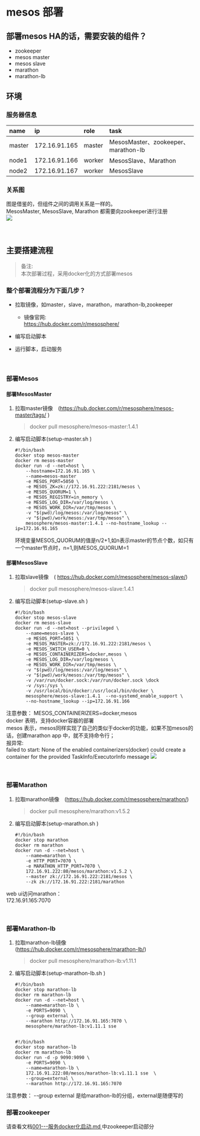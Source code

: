 # mesos 部署  
## 部署mesos HA的话，需要安装的组件？  
- zookeeper 
- mesos master 
- mesos slave 
- marathon 
- marathon-lb  

## 环境  
### 服务器信息
|name|ip|role|task|  
|:--|:--|:--|:--| 
|master|172.16.91.165|master|MesosMaster、zookeeper、marathon-lb| 
|node1|172.16.91.166|worker|MesosSlave、Marathon| 
|node2|172.16.91.167|worker|MesosSlave|  
### 关系图 
图是借鉴的，但组件之间的调用关系是一样的。  
MesosMaster, MesosSlave, Marathon 都需要向zookeeper进行注册  
![](https://note.youdao.com/yws/public/resource/12ee10065fc6c44c1ff631ba40a40b06/xmlnote/B562735CA8FA470C8AB22B290CC793EA/18981)  
&ensp;  
&ensp;
## 主要搭建流程  
>备注:  
    本次部署过程，采用docker化的方式部署mesos  
### 整个部署流程分为下面几步？  
- 拉取镜像，如master，slave，marathon，marathon-lb,zookeeper  
    - 镜像官网:  
https://hub.docker.com/r/mesosphere/  
- 编写启动脚本  

- 运行脚本，启动服务   
&ensp;  
&ensp;
### 部署Mesos  
#### 部署MesosMaster 
1. 拉取master镜像&ensp;&ensp;(https://hub.docker.com/r/mesosphere/mesos-master/tags/ )  
    >docker pull mesosphere/mesos-master:1.4.1   
 
2. 编写启动脚本(setup-master.sh   )
    ```
    #!/bin/bash 
    docker stop mesos-master
    docker rm mesos-master
    docker run -d --net=host \
        --hostname=172.16.91.165 \
        --name=mesos-master
        -e MESOS_PORT=5050 \
        -e MESOS_ZK=zk://172.16.91.222:2181/mesos \
        -e MESOS_QUORUM=1 \
        -e MESOS_REGISTRY=in_memory \
        -e MESOS_LOG_DIR=/var/log/mesos \
        -e MESOS_WORK_DIR=/var/tmp/mesos \
        -v "$(pwd)/log/mesos:/var/log/mesos" \
        -v "$(pwd)/work/mesos:/var/tmp/mesos" \
        mesosphere/mesos-master:1.4.1 --no-hostname_lookup --ip=172.16.91.165
    ```   
    环境变量MESOS_QUORUM的值是n/2+1,如n表示master的节点个数，如只有一个master节点时，n=1,则MESOS_QUORUM=1
&ensp;
#### 部署MesosSlave  
1. 拉取slave镜像&ensp;&ensp;( https://hub.docker.com/r/mesosphere/mesos-slave/)  
    >docker  pull  mesosphere/mesos-slave:1.4.1   
2.  编写启动脚本(setup-slave.sh   )
    ```
    #!/bin/bash
    docker stop mesos-slave
    docker rm mesos-slave
    docker run -d --net=host --privileged \
        --name=mesos-slave \
        -e MESOS_PORT=5051 \
        -e MESOS_MASTER=zk://172.16.91.222:2181/mesos \
        -e MESOS_SWITCH_USER=0 \
        -e MESOS_CONTAINERIZERS=docker,mesos \
        -e MESOS_LOG_DIR=/var/log/mesos \
        -e MESOS_WORK_DIR=/var/tmp/mesos \
        -v "$(pwd)/log/mesos:/var/log/mesos" \
        -v "$(pwd)/work/mesos:/var/tmp/mesos" \
        -v /var/run/docker.sock:/var/run/docker.sock \dock
        -v /sys:/sys \
        -v /usr/local/bin/docker:/usr/local/bin/docker \
        mesosphere/mesos-slave:1.4.1  --no-systemd_enable_support \
        --no-hostname_lookup --ip=172.16.91.166
    ```  
注意参数：
MESOS_CONTAINERIZERS=docker,mesos  
docker 表明，支持docker容器的部署   
mesos 表示，mesos同样实现了自己的类似于docker的功能，如果不加mesos的话，创建marathon  app 中，就不支持命令行；   
报异常:  
 failed to start: None of the enabled containerizers(docker) could create a container for the provided TaskInfo/ExecutorInfo message 
![](https://note.youdao.com/yws/public/resource/005b9d9146ba9fe1df87371df7ef8da7/xmlnote/FC7D21D0C31A49A8A762380ADFFED14D/20120)  

&ensp;
### 部署Marathon  
1. 拉取marathon镜像&ensp;&ensp;(https://hub.docker.com/r/mesosphere/marathon/)
    >docker pull mesosphere/marathon:v1.5.2      
2. 编写启动脚本(setup-marathon.sh  )
    ```
    #!/bin/bash
    docker stop marathon
    docker rm marathon
    docker run -d --net=host \
        --name=marathon \
        -e HTTP_PORT=7070 \
        -e MARATHON_HTTP_PORT=7070 \
        172.16.91.222:80/mesos/marathon:v1.5.2 \
        --master zk://172.16.91.222:2181/mesos \
        --zk zk://172.16.91.222:2181/marathon
    ``` 
web ui访问marathon：  
172.16.91.165:7070  

&ensp;
### 部署Marathon-lb  
1. 拉取marathon-lb镜像&ensp;&ensp;(https://hub.docker.com/r/mesosphere/marathon-lb/)  
    > docker pull mesosphere/marathon-lb:v1.11.1   
2. 编写启动脚本(setup-marathon-lb.sh   )
    ```
    #!/bin/bash
    docker stop marathon-lb
    docker rm marathon-lb
    docker run -d --net=host \
        --name=marathon-lb \
        -e PORTS=9090 \
        --group external \
        --marathon http://172.16.91.165:7070 \
        mesosphere/marathon-lb:v1.11.1 sse 
        

    #!/bin/bash
    docker stop marathon-lb
    docker rm marathon-lb
    docker run -d -p 9090:9090 \
        -e PORTS=9090 \
        --name=marathon-lb \
        172.16.91.222:80/mesos/marathon-lb:v1.11.1 sse  \
        --group=external \
        --marathon http://172.16.91.165:7070 

    ``` 
注意参数：
 --group external 是给marathon-lb的分组，external是随便写的
&ensp;
### 部署zookeeper  
请查看文档[001---服务docker化启动.md  ](https://github.com/xej520/Record-Share-Progress/blob/master/003---docker/001---%E6%9C%8D%E5%8A%A1docker%E5%8C%96%E5%90%AF%E5%8A%A8.md)中zookeeper启动部分  
